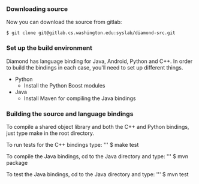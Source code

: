 ### Downloading source
Now you can download the source from gitlab:

    $ git clone git@gitlab.cs.washington.edu:syslab/diamond-src.git

### Set up the build environment
Diamond has language binding for Java, Android, Python and C++. In
order to build the bindings in each case, you'll need to set up
different things.

* Python
  - Install the Python Boost modules
* Java
  - Install Maven for compiling the Java bindings

### Building the source and language bindings
To compile a shared object library and both the C++ and Python
bindings, just type make in the root directory.

To run tests for the C++ bindings type:
''' $ make test

To compile the Java bindings, cd to the Java directory and type:
''' $ mvn package

To test the Java bindings, cd to the Java directory and type:
''' $ mvn test

